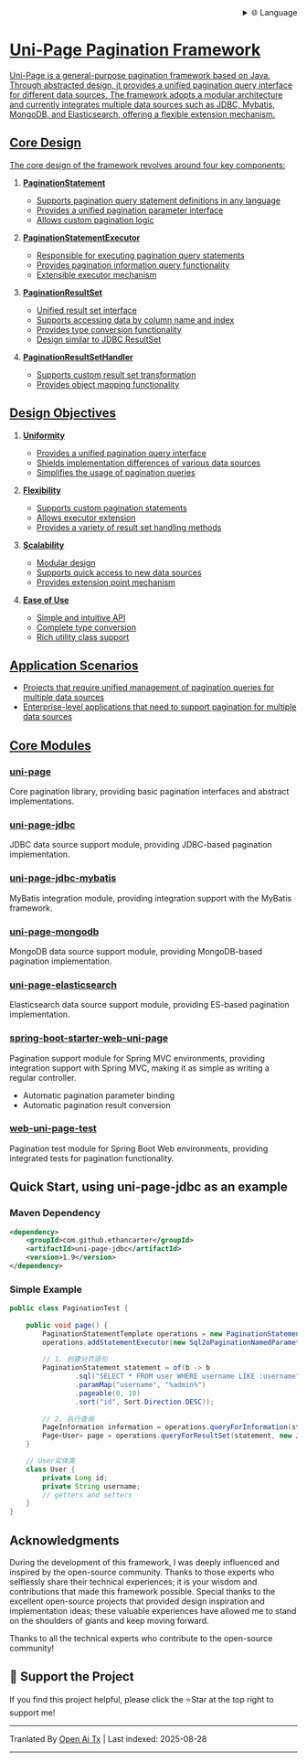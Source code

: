 
<div align="right">
  <details>
    <summary >🌐 Language</summary>
    <div>
      <div align="center">
        <a href="https://openaitx.github.io/view.html?user=ethan-carter-g&project=uni-page&lang=en">English</a>
        | <a href="https://openaitx.github.io/view.html?user=ethan-carter-g&project=uni-page&lang=zh-CN">Simplified Chinese</a>
        | <a href="https://openaitx.github.io/view.html?user=ethan-carter-g&project=uni-page&lang=zh-TW">Traditional Chinese</a>
        | <a href="https://openaitx.github.io/view.html?user=ethan-carter-g&project=uni-page&lang=ja">Japanese</a>
        | <a href="https://openaitx.github.io/view.html?user=ethan-carter-g&project=uni-page&lang=ko">Korean</a>
        | <a href="https://openaitx.github.io/view.html?user=ethan-carter-g&project=uni-page&lang=hi">Hindi</a>
        | <a href="https://openaitx.github.io/view.html?user=ethan-carter-g&project=uni-page&lang=th">Thai</a>
        | <a href="https://openaitx.github.io/view.html?user=ethan-carter-g&project=uni-page&lang=fr">French</a>
        | <a href="https://openaitx.github.io/view.html?user=ethan-carter-g&project=uni-page&lang=de">German</a>
        | <a href="https://openaitx.github.io/view.html?user=ethan-carter-g&project=uni-page&lang=es">Spanish</a>
        | <a href="https://openaitx.github.io/view.html?user=ethan-carter-g&project=uni-page&lang=it">Italian</a>
        | <a href="https://openaitx.github.io/view.html?user=ethan-carter-g&project=uni-page&lang=ru">Russian</a>
        | <a href="https://openaitx.github.io/view.html?user=ethan-carter-g&project=uni-page&lang=pt">Portuguese</a>
        | <a href="https://openaitx.github.io/view.html?user=ethan-carter-g&project=uni-page&lang=nl">Dutch</a>
        | <a href="https://openaitx.github.io/view.html?user=ethan-carter-g&project=uni-page&lang=pl">Polish</a>
        | <a href="https://openaitx.github.io/view.html?user=ethan-carter-g&project=uni-page&lang=ar">Arabic</a>
        | <a href="https://openaitx.github.io/view.html?user=ethan-carter-g&project=uni-page&lang=fa">Persian</a>
        | <a href="https://openaitx.github.io/view.html?user=ethan-carter-g&project=uni-page&lang=tr">Turkish</a>
        | <a href="https://openaitx.github.io/view.html?user=ethan-carter-g&project=uni-page&lang=vi">Vietnamese</a>
        | <a href="https://openaitx.github.io/view.html?user=ethan-carter-g&project=uni-page&lang=id">Indonesian</a>
        | <a href="https://openaitx.github.io/view.html?user=ethan-carter-g&project=uni-page&lang=as">Assamese</
      </div>
    </div>
  </details>
</div>

# Uni-Page Pagination Framework

Uni-Page is a general-purpose pagination framework based on Java. Through abstracted design, it provides a unified pagination query interface for different data sources. The framework adopts a modular architecture and currently integrates multiple data sources such as JDBC, Mybatis, MongoDB, and Elasticsearch, offering a flexible extension mechanism.

## Core Design

The core design of the framework revolves around four key components:

1. **PaginationStatement**
    - Supports pagination query statement definitions in any language
    - Provides a unified pagination parameter interface
    - Allows custom pagination logic

2. **PaginationStatementExecutor**
    - Responsible for executing pagination query statements
    - Provides pagination information query functionality
    - Extensible executor mechanism

3. **PaginationResultSet**
    - Unified result set interface
    - Supports accessing data by column name and index
    - Provides type conversion functionality
    - Design similar to JDBC ResultSet

4. **PaginationResultSetHandler**
    - Supports custom result set transformation
    - Provides object mapping functionality


## Design Objectives

1. **Uniformity**
    - Provides a unified pagination query interface
    - Shields implementation differences of various data sources
    - Simplifies the usage of pagination queries

2. **Flexibility**
    - Supports custom pagination statements
    - Allows executor extension
    - Provides a variety of result set handling methods

3. **Scalability**
    - Modular design
    - Supports quick access to new data sources
    - Provides extension point mechanism

4. **Ease of Use**
    - Simple and intuitive API
    - Complete type conversion
    - Rich utility class support
## Application Scenarios

- Projects that require unified management of pagination queries for multiple data sources
- Enterprise-level applications that need to support pagination for multiple data sources

## Core Modules

### [uni-page](https://github.com/ethan-carter-g/uni-page/tree/main/uni-page)
Core pagination library, providing basic pagination interfaces and abstract implementations.

### [uni-page-jdbc](https://github.com/ethan-carter-g/uni-page/tree/main/uni-page-jdbc)
JDBC data source support module, providing JDBC-based pagination implementation.

### [uni-page-jdbc-mybatis](https://github.com/ethan-carter-g/uni-page/tree/main/uni-page-jdbc-mybatis)
MyBatis integration module, providing integration support with the MyBatis framework.
    
### [uni-page-mongodb](https://github.com/ethan-carter-g/uni-page/tree/main/uni-page-mongodb)
MongoDB data source support module, providing MongoDB-based pagination implementation.

### [uni-page-elasticsearch](https://github.com/ethan-carter-g/uni-page/tree/main/uni-page-elasticsearch)
Elasticsearch data source support module, providing ES-based pagination implementation.

### [spring-boot-starter-web-uni-page](https://github.com/ethan-carter-g/uni-page/tree/main/spring-boot-starter-web-uni-page)
Pagination support module for Spring MVC environments, providing integration support with Spring MVC, making it as simple as writing a regular controller.
- Automatic pagination parameter binding
- Automatic pagination result conversion

### [web-uni-page-test](https://github.com/ethan-carter-g/uni-page/tree/main/web-uni-page-test)
Pagination test module for Spring Boot Web environments, providing integrated tests for pagination functionality.


## Quick Start, using uni-page-jdbc as an example

### Maven Dependency

```xml
<dependency>
    <groupId>com.github.ethancarter</groupId>
    <artifactId>uni-page-jdbc</artifactId>
    <version>1.9</version>
</dependency>
```

### Simple Example

```java
public class PaginationTest {
   
    public void page() {
        PaginationStatementTemplate operations = new PaginationStatementTemplate();
        operations.addStatementExecutor(new Sql2oPaginationNamedParameterStatementExecutor(dataSource));
        
        // 1. 创建分页语句
        PaginationStatement statement = of(b -> b
                .sql("SELECT * FROM user WHERE username LIKE :username")
                .paramMap("username", "%admin%")
                .pageable(0, 10)
                .sort("id", Sort.Direction.DESC));
        
        // 2. 执行查询
        PageInformation information = operations.queryForInformation(statement);
        Page<User> page = operations.queryForResultSet(statement, new JdbcBeanPropertyPaginationRowMapper<>(User.class));
    }

    // User实体类
    class User {
        private Long id;
        private String username;
        // getters and setters
    }
}
```


## Acknowledgments

During the development of this framework, I was deeply influenced and inspired by the open-source community. Thanks to those experts who selflessly share their technical experiences; it is your wisdom and contributions that made this framework possible. Special thanks to the excellent open-source projects that provided design inspiration and implementation ideas; these valuable experiences have allowed me to stand on the shoulders of giants and keep moving forward.

Thanks to all the technical experts who contribute to the open-source community!

## 🌟 Support the Project
If you find this project helpful, please click the ⭐Star at the top right to support me!


---

Tranlated By [Open Ai Tx](https://github.com/OpenAiTx/OpenAiTx) | Last indexed: 2025-08-28

---